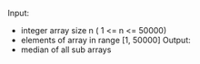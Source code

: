 Input:
- integer array size n ( 1 <= n <= 50000)
- elements of array in range [1, 50000]
Output:
- median of all sub arrays